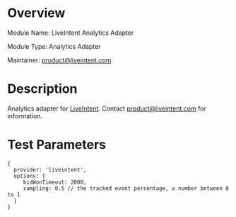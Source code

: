 # Overview
Module Name: LiveIntent Analytics Adapter

Module Type: Analytics Adapter

Maintainer: product@liveintent.com

# Description

Analytics adapter for [LiveIntent](https://www.liveintent.com/). Contact product@liveintent.com for information.

# Test Parameters

```
{
  provider: 'liveintent',
  options: {
     bidWonTimeout: 2000,
     sampling: 0.5 // the tracked event percentage, a number between 0 to 1
  }
}
```
